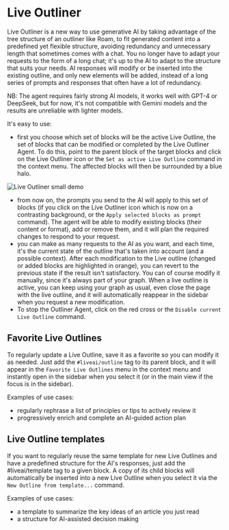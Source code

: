 # Live Outliner

Live Outliner is a new way to use generative AI by taking advantage of the tree structure of an outliner like Roam, to fit generated content into a predefined yet flexible structure, avoiding redundancy and unnecessary length that sometimes comes with a chat. You no longer have to adapt your requests to the form of a long chat; it's up to the AI to adapt to the structure that suits your needs. AI responses will modify or be inserted into the existing outline, and only new elements will be added, instead of a long series of prompts and responses that often have a lot of redundancy.

NB: The agent requires fairly strong AI models, it works well with GPT-4 or DeepSeek, but for now, it's not compatible with Gemini models and the results are unreliable with lighter models.

It's easy to use:

- first you choose which set of blocks will be the active Live Outline, the set of blocks that can be modified or completed by the Live Outliner Agent. To do this, point to the parent block of the target blocks and click on the Live Outliner icon or the `Set as active Live Outline` command in the context menu. The affected blocks will then be surrounded by a blue halo.

![Live Outliner small demo](https://github.com/user-attachments/assets/2466988a-ddf0-4058-980e-489070054c30)

- from now on, the prompts you send to the AI will apply to this set of blocks (if you click on the Live Outliner icon which is now on a contrasting background, or the `Apply selected blocks as prompt` command). The agent will be able to modify existing blocks (their content or format), add or remove them, and it will plan the required changes to respond to your request.
- you can make as many requests to the AI as you want, and each time, it's the current state of the outline that's taken into account (and a possible context). After each modification to the Live outline (changed or added blocks are highlighted in orange), you can revert to the previous state if the result isn't satisfactory. You can of course modify it manually, since it's always part of your graph. When a live outline is active, you can keep using your graph as usual, even close the page with the live outline, and it will automatically reappear in the sidebar when you request a new modification.
- To stop the Outliner Agent, click on the red cross or the `Disable current Live Outline` command.

## Favorite Live Outlines

To regularly update a Live Outline, save it as a favorite so you can modify it as needed. Just add the `#liveai/outline` tag to its parent block, and it will appear in the `Favorite Live Outlines` menu in the context menu and instantly open in the sidebar when you select it (or in the main view if the focus is in the sidebar).

Examples of use cases:

- regularly rephrase a list of principles or tips to actively review it
- progressively enrich and complete an AI-guided action plan

## Live Outline templates

If you want to regularly reuse the same template for new Live Outlines and have a predefined structure for the AI's responses, just add the #liveai/template tag to a given block. A copy of its child blocks will automatically be inserted into a new Live Outline when you select it via the `New Outline from template...` command.

Examples of use cases:

- a template to summarize the key ideas of an article you just read
- a structure for AI-assisted decision making
